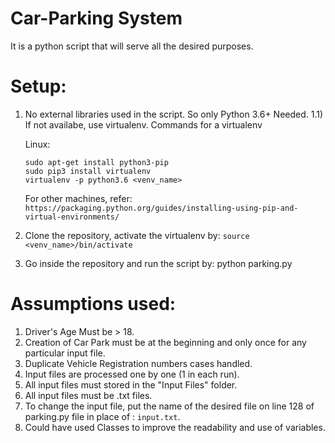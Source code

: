 # Car-Parking System
  It is a python script that will serve all the desired purposes.
  
# Setup:
  1) No external libraries used in the script. So only Python 3.6+ Needed.
      1.1) If not availabe, use virtualenv.
      Commands for a virtualenv

      Linux:
      ```
      sudo apt-get install python3-pip
      sudo pip3 install virtualenv
      virtualenv -p python3.6 <venv_name>
      ```

      For other machines,
      refer: ```https://packaging.python.org/guides/installing-using-pip-and-virtual-environments/```

  2) Clone the repository, activate the virtualenv by:  ```source <venv_name>/bin/activate```
  3) Go inside the repository and run the script by:
     python parking.py
     
# Assumptions used:

1) Driver's Age Must be > 18.
2) Creation of Car Park must be at the beginning and only once for any particular input file.
3) Duplicate Vehicle Registration numbers cases handled.
4) Input files are processed one by one (1 in each run).
5) All input files must stored in the "Input Files" folder.
6) All input files must be .txt files.
7) To change the input file, put the name of the desired file on line 128 of parking.py file in place of : ```input.txt```.
8) Could have used Classes to improve the readability and use of variables.
